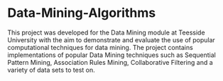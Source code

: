 # Data-Mining-Algorithms

This project was developed for the Data Mining module at Teesside University with the aim to demonstrate and evaluate the use of popular computational techniques for data mining. The project contains implementations of popular Data Mining techniques such as Sequential Pattern Mining, Association Rules Mining, Collaborative Filtering and a variety of data sets to test on.
